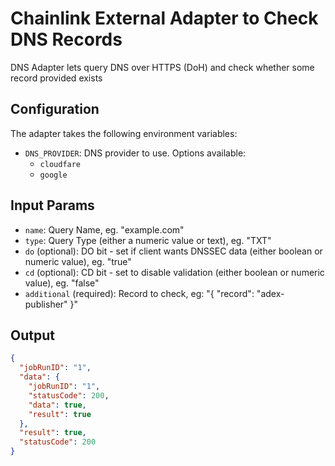 # Chainlink External Adapter to Check DNS Records

DNS Adapter lets query DNS over HTTPS (DoH) and check whether some record provided exists

## Configuration

The adapter takes the following environment variables:

- `DNS_PROVIDER`: DNS provider to use. Options available:
    - `cloudfare`
    - `google`

## Input Params

- `name`: Query Name, eg. "example.com"
- `type`: Query Type (either a numeric value or text), eg. "TXT"
- `do` (optional): DO bit - set if client wants DNSSEC data (either boolean or numeric value), eg. "true"
- `cd` (optional): CD bit - set to disable validation (either boolean or numeric value), eg. "false"
- `additional` (required): Record to check, eg: "{ "record": "adex-publisher" }"

## Output

```json
{
  "jobRunID": "1",
  "data": {
    "jobRunID": "1",
    "statusCode": 200,
    "data": true,
    "result": true
  },
  "result": true,
  "statusCode": 200
}
```
